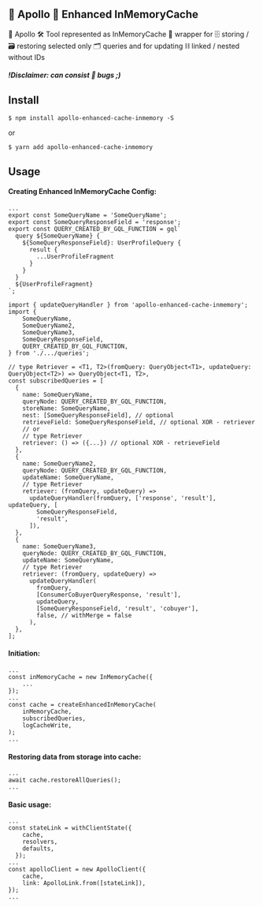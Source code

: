 ## 🚀‍‍ Apollo 🧙 Enhanced InMemoryCache

 🚀 Apollo 🛠‍ Tool represented as InMemoryCache 🧙 wrapper for 🗄 storing / 🗃 restoring selected only 🗂️ queries and for updating ⛓ linked / nested without IDs

##### !Disclaimer: can consist 🐛 bugs ;)

## Install

`$ npm install apollo-enhanced-cache-inmemory -S`

or

`$ yarn add apollo-enhanced-cache-inmemory`

## Usage

#### Creating Enhanced InMemoryCache Config:

```$xslt
...
export const SomeQueryName = 'SomeQueryName';
export const SomeQueryResponseField = 'response';
export const QUERY_CREATED_BY_GQL_FUNCTION = gql`
  query ${SomeQueryName} {
    ${SomeQueryResponseField}: UserProfileQuery {
      result {
        ...UserProfileFragment
      }
    }
  }
  ${UserProfileFragment}
`;
```

```$xslt
import { updateQueryHandler } from 'apollo-enhanced-cache-inmemory';
import {
    SomeQueryName,
    SomeQueryName2,
    SomeQueryName3,
    SomeQueryResponseField,
    QUERY_CREATED_BY_GQL_FUNCTION,
} from './.../queries';

// type Retriever = <T1, T2>(fromQuery: QueryObject<T1>, updateQuery: QueryObject<T2>) => QueryObject<T1, T2>,
const subscribedQueries = [
  {
    name: SomeQueryName,
    queryNode: QUERY_CREATED_BY_GQL_FUNCTION,
    storeName: SomeQueryName,
    nest: [SomeQueryResponseField], // optional
    retrieveField: SomeQueryResponseField, // optional XOR - retriever
    // or 
    // type Retriever
    retriever: () => ({...}) // optional XOR - retrieveField
  },
  {
    name: SomeQueryName2,
    queryNode: QUERY_CREATED_BY_GQL_FUNCTION,
    updateName: SomeQueryName,
    // type Retriever
    retriever: (fromQuery, updateQuery) =>
      updateQueryHandler(fromQuery, ['response', 'result'], updateQuery, [
        SomeQueryResponseField,
        'result',
      ]),
  },
  {
    name: SomeQueryName3,
    queryNode: QUERY_CREATED_BY_GQL_FUNCTION,
    updateName: SomeQueryName,
    // type Retriever
    retriever: (fromQuery, updateQuery) =>
      updateQueryHandler(
        fromQuery,
        [ConsumerCoBuyerQueryResponse, 'result'],
        updateQuery,
        [SomeQueryResponseField, 'result', 'cobuyer'],
        false, // withMerge = false
      ),
  },
];
```

#### Initiation:

```
...
const inMemoryCache = new InMemoryCache({
    ...
});
...
const cache = createEnhancedInMemoryCache(
    inMemoryCache,
    subscribedQueries,
    logCacheWrite,
);
...
```

#### Restoring data from storage into cache:

```$xslt
...
await cache.restoreAllQueries();
...
```

#### Basic usage:

```$xslt
...
const stateLink = withClientState({
    cache,
    resolvers,
    defaults,
  });
...
const apolloClient = new ApolloClient({
    cache,
    link: ApolloLink.from([stateLink]),
});
...
```
